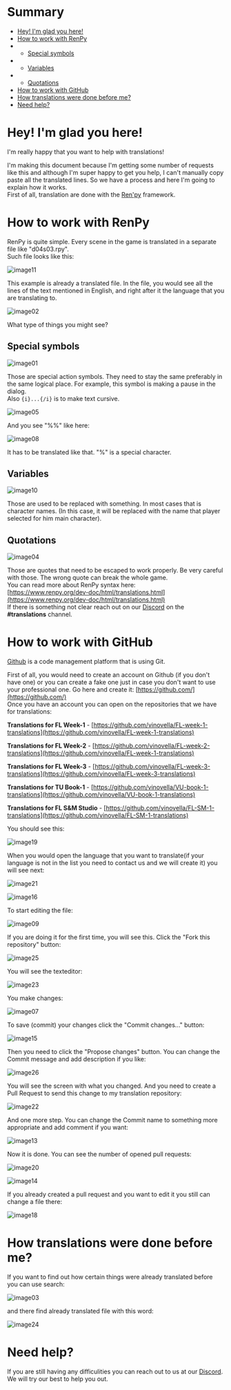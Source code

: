# Summary

- [Hey! I'm glad you here!](#hey-i-m-glad-you-here)
- [How to work with RenPy](#how-to-work-with-renpy)
- - [Special symbols](#special-symbols)
- - [Variables](#variables)
- - [Quotations](#quotations)
- [How to work with GitHub](#how-to-work-with-github)
- [How translations were done before me?](#how-translations-were-done-before-me)
- [Need help?](#need-help)

# Hey! I'm glad you here!

I'm really happy that you want to help with translations!

I'm making this document because I'm getting some number of requests like this and although I'm super happy to get you help, I can't manually copy paste all the translated lines. So we have a process and here I'm going to explain how it works.  
First of all, translation are done with the [Ren'py](https://www.renpy.org/) framework.

# How to work with RenPy

RenPy is quite simple. Every scene in the game is translated in a separate file like "d04s03.rpy".  
Such file looks like this:

![image11](./media/image11.png)

This example is already a translated file. In the file, you would see all the lines of the text mentioned in English, and right after it the language that you are translating to.

![image02](./media/image02.png)

What type of things you might see?

## Special symbols

![image01](./media/image01.png)  

Those are special action symbols. They need to stay the same preferably in the same logical place. For example, this symbol is making a pause in the dialog.  
Also `{i}...{/i}` is to make text cursive.

![image05](./media/image05.png)

And you see "%%" like here:

![image08](./media/image08.png)

It has to be translated like that. "%" is a special character.

## Variables

![image10](./media/image10.png)

Those are used to be replaced with something. In most cases that is character names. (In this case, it will be replaced with the name that player selected for him main character).

## Quotations

![image04](./media/image04.png)

Those are quotes that need to be escaped to work properly. Be very careful with those. The wrong quote can break the whole game.  
You can read more about RenPy syntax here:  
[https://www.renpy.org/dev-doc/html/translations.html](https://www.renpy.org/dev-doc/html/translations.html)  
If there is something not clear reach out on our [Discord](https://discord.gg/efmQRNtFks) on the **#translations** channel.

# How to work with GitHub

[Github](https://github.com/) is a code management platform that is using Git.

First of all, you would need to create an account on Github (if you don't have one) or you can create a fake one just in case you don't want to use your professional one. Go here and create it: [https://github.com/](https://github.com/)  
Once you have an account you can open on the repositories that we have for translations:

**Translations for FL Week-1** - [https://github.com/vinovella/FL-week-1-translations](https://github.com/vinovella/FL-week-1-translations)

**Translations for FL Week-2** - [https://github.com/vinovella/FL-week-2-translations](https://github.com/vinovella/FL-week-1-translations)

**Translations for FL Week-3** - [https://github.com/vinovella/FL-week-3-translations](https://github.com/vinovella/FL-week-3-translations)

**Translations for TU Book-1** - [https://github.com/vinovella/VU-book-1-translations](https://github.com/vinovella/VU-book-1-translations)

**Translations for FL S&M Studio** - [https://github.com/vinovella/FL-SM-1-translations](https://github.com/vinovella/FL-SM-1-translations)

You should see this:

![image19](./media/image19.png)

When you would open the language that you want to translate(if your language is not in the list you need to contact us and we will create it) you will see next:

![image21](./media/image21.png)

![image16](./media/image16.png)

To start editing the file:

![image09](./media/image09.png)

If you are doing it for the first time, you will see this. Click the "Fork this repository" button:

![image25](./media/image25.png)

You will see the texteditor:

![image23](./media/image23.png)

You make changes:

![image07](./media/image07.png)

To save (commit) your changes click the "Commit changes..." button:

![image15](./media/image15.png)

Then you need to click the "Propose changes" button. You can change the Commit message and add description if you like:

![image26](./media/image26.png)

You will see the screen with what you changed. And you need to create a Pull Request to send this change to my translation repository:

![image22](./media/image22.png)

And one more step. You can change the Commit name to something more appropriate and add comment if you want:

![image13](./media/image13.png)

Now it is done. You can see the number of opened pull requests:

![image20](./media/image20.png)

![image14](./media/image14.png)

If you already created a pull request and you want to edit it you still can change a file there:

![image18](./media/image18.png)

# How translations were done before me?

If you want to find out how certain things were already translated before you can use search:

![image03](./media/image03.png)

and there find already translated file with this word:

![image24](./media/image24.png)

# Need help?

If you are still having any difficulities you can reach out to us at our [Discord](https://discord.gg/efmQRNtFks). We will try our best to help you out.
